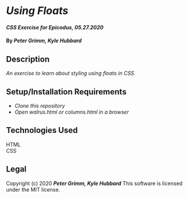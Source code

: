# _Using Floats_

#### _CSS Exercise for Epicodus, 05.27.2020_

#### By _**Peter Grimm, Kyle Hubbard**_

## Description

_An exercise to learn about styling using floats in CSS._

## Setup/Installation Requirements

* _Clone this repository_
* _Open walrus.html or columns.html in a browser_

## Technologies Used

HTML  
CSS

## Legal

Copyright (c) 2020 **_Peter Grimm, Kyle Hubbard_**
This software is licensed under the MIT license.